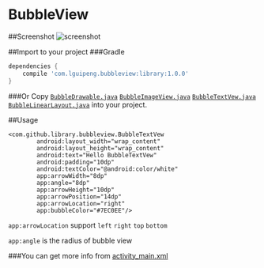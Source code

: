 # BubbleView

##Screenshot
![screenshot](https://github.com/lguipeng/BubbleView/blob/master/screenshot/screenshot.png)

##Import to your project
###Gradle
```groovy
dependencies {
    compile 'com.lguipeng.bubbleview:library:1.0.0'
}
```
###Or
Copy [`BubbleDrawable.java`](https://github.com/lguipeng/BubbleView/blob/master/library/src/main/java/com/github/library/bubbleview/BubbleDrawable.java) [`BubbleImageView.java`](https://github.com/lguipeng/BubbleView/blob/master/library/src/main/java/com/github/library/bubbleview/BubbleImageView.java)  [`BubbleTextVew.java`](https://github.com/lguipeng/BubbleView/blob/master/library/src/main/java/com/github/library/bubbleview/BubbleTextVew.java) [`BubbleLinearLayout.java`](https://github.com/lguipeng/BubbleView/blob/master/library/src/main/java/com/github/library/bubbleview/BubbleLinearLayout.java) into your project.

##Usage
```
<com.github.library.bubbleview.BubbleTextVew
        android:layout_width="wrap_content"
        android:layout_height="wrap_content"
        android:text="Hello BubbleTextVew"
        android:padding="10dp"
        android:textColor="@android:color/white"
        app:arrowWidth="8dp"
        app:angle="8dp"
        app:arrowHeight="10dp"
        app:arrowPosition="14dp"
        app:arrowLocation="right"
        app:bubbleColor="#7EC0EE"/>
```
`app:arrowLocation` support `left` `right` `top` `bottom`

`app:angle` is the radius of bubble view

###You can get more info from [activity_main.xml](https://github.com/lguipeng/BubbleView/blob/master/app/src/main/res/layout/activity_main.xml)
